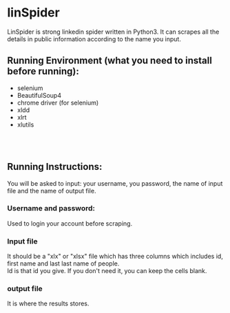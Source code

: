 # linSpider

LinSpider is strong linkedin spider written in Python3. It can scrapes all the details in public information according to the name you input.

## Running Environment (what you need to install before running):
 * selenium</br>
 * BeautifulSoup4</br> 
 * chrome driver (for selenium) </br>
 * xldd</br>
 * xlrt</br>
 * xlutils
  
  <br></br>

## Running Instructions:
  You will be asked to input: your username, you password, the name of input file and the name of output file.</br>
  
### Username and password:
  Used to login your account before scraping.

### Input file
  It should be a "xlx" or "xlsx" file which has three columns which includes id, first name and last last name of people.</br> 
  Id is that id you give. If you don't need it, you can keep the cells blank.</br>
  
### output file
  It is where the results stores.
  
  
